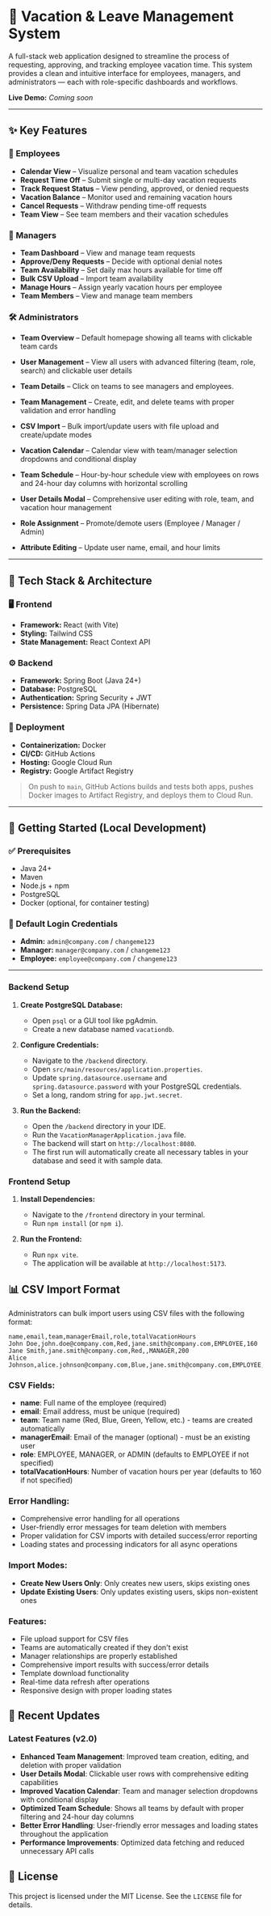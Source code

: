 # 🌴 Vacation & Leave Management System

A full-stack web application designed to streamline the process of requesting, approving, and tracking employee vacation time. This system provides a clean and intuitive interface for employees, managers, and administrators — each with role-specific dashboards and workflows.

**Live Demo:** _Coming soon_

---

## ✨ Key Features

### 👤 Employees
- **Calendar View** – Visualize personal and team vacation schedules
- **Request Time Off** – Submit single or multi-day vacation requests
- **Track Request Status** – View pending, approved, or denied requests
- **Vacation Balance** – Monitor used and remaining vacation hours
- **Cancel Requests** – Withdraw pending time-off requests
- **Team View** – See team members and their vacation schedules

### 👔 Managers
- **Team Dashboard** – View and manage team requests
- **Approve/Deny Requests** – Decide with optional denial notes
- **Team Availability** – Set daily max hours available for time off
- **Bulk CSV Upload** – Import team availability
- **Manage Hours** – Assign yearly vacation hours per employee
- **Team Members** – View and manage team members

### 🛠️ Administrators
- **Team Overview** – Default homepage showing all teams with clickable team cards
- **User Management** – View all users with advanced filtering (team, role, search) and clickable user details
- **Team Details** – Click on teams to see managers and employees.
- **Team Management** – Create, edit, and delete teams with proper validation and error handling
- **CSV Import** – Bulk import/update users with file upload and create/update modes
- **Vacation Calendar** – Calendar view with team/manager selection dropdowns and conditional display
- **Team Schedule** – Hour-by-hour schedule view with employees on rows and 24-hour day columns with horizontal scrolling

- **User Details Modal** – Comprehensive user editing with role, team, and vacation hour management
- **Role Assignment** – Promote/demote users (Employee / Manager / Admin)
- **Attribute Editing** – Update user name, email, and hour limits

---

## 🧱 Tech Stack & Architecture

### 🖥️ Frontend
- **Framework:** React (with Vite)
- **Styling:** Tailwind CSS
- **State Management:** React Context API

### ⚙️ Backend
- **Framework:** Spring Boot (Java 24+)
- **Database:** PostgreSQL
- **Authentication:** Spring Security + JWT
- **Persistence:** Spring Data JPA (Hibernate)

### 🚀 Deployment
- **Containerization:** Docker
- **CI/CD:** GitHub Actions
- **Hosting:** Google Cloud Run
- **Registry:** Google Artifact Registry

> On push to `main`, GitHub Actions builds and tests both apps, pushes Docker images to Artifact Registry, and deploys them to Cloud Run.

---

## 🧪 Getting Started (Local Development)

### ✅ Prerequisites
- Java 24+
- Maven
- Node.js + npm
- PostgreSQL
- Docker (optional, for container testing)

### 🔐 Default Login Credentials
- **Admin:** `admin@company.com` / `changeme123`
- **Manager:** `manager@company.com` / `changeme123`
- **Employee:** `employee@company.com` / `changeme123`

---

### Backend Setup

1. **Create PostgreSQL Database:**
    - Open `psql` or a GUI tool like pgAdmin.
    - Create a new database named `vacationdb`.

2. **Configure Credentials:**

    - Navigate to the `/backend` directory.
    - Open `src/main/resources/application.properties`.
    - Update `spring.datasource.username` and `spring.datasource.password` with your PostgreSQL credentials.
    - Set a long, random string for `app.jwt.secret`.

3. **Run the Backend:**
    - Open the `/backend` directory in your IDE.
    - Run the `VacationManagerApplication.java` file.
    - The backend will start on `http://localhost:8080`. 
    - The first run will automatically create all necessary tables in 
    your database and seed it with sample data.

### Frontend Setup

1. **Install Dependencies:**
    - Navigate to the `/frontend` directory in your terminal.
    - Run `npm install` (or `npm i`).

2. **Run the Frontend:**
    - Run `npx vite`.
    - The application will be available at `http://localhost:5173`.

## 📊 CSV Import Format

Administrators can bulk import users using CSV files with the following format:

```csv
name,email,team,managerEmail,role,totalVacationHours
John Doe,john.doe@company.com,Red,jane.smith@company.com,EMPLOYEE,160
Jane Smith,jane.smith@company.com,Red,,MANAGER,200
Alice Johnson,alice.johnson@company.com,Blue,jane.smith@company.com,EMPLOYEE,160
```

### CSV Fields:
- **name**: Full name of the employee (required)
- **email**: Email address, must be unique (required)
- **team**: Team name (Red, Blue, Green, Yellow, etc.) - teams are created automatically
- **managerEmail**: Email of the manager (optional) - must be an existing user
- **role**: EMPLOYEE, MANAGER, or ADMIN (defaults to EMPLOYEE if not specified)
- **totalVacationHours**: Number of vacation hours per year (defaults to 160 if not specified)

### Error Handling:
- Comprehensive error handling for all operations
- User-friendly error messages for team deletion with members
- Proper validation for CSV imports with detailed success/error reporting
- Loading states and processing indicators for all async operations

### Import Modes:
- **Create New Users Only**: Only creates new users, skips existing ones
- **Update Existing Users**: Only updates existing users, skips non-existent ones

### Features:
- File upload support for CSV files
- Teams are automatically created if they don't exist
- Manager relationships are properly established
- Comprehensive import results with success/error details
- Template download functionality
- Real-time data refresh after operations
- Responsive design with proper loading states

## 🚀 Recent Updates

### Latest Features (v2.0)
- **Enhanced Team Management**: Improved team creation, editing, and deletion with proper validation
- **User Details Modal**: Clickable user rows with comprehensive editing capabilities
- **Improved Vacation Calendar**: Team and manager selection dropdowns with conditional display
- **Optimized Team Schedule**: Shows all teams by default with proper filtering and 24-hour day columns
- **Better Error Handling**: User-friendly error messages and loading states throughout the application
- **Performance Improvements**: Optimized data fetching and reduced unnecessary API calls

## 📄 License
This project is licensed under the MIT License. See the `LICENSE` file for details.